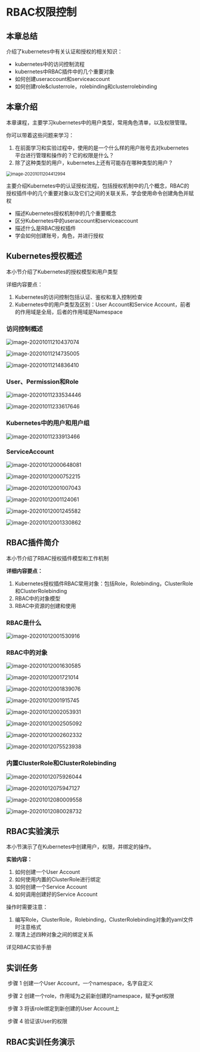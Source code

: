 # RBAC权限控制

## 本章总结

介绍了kubernetes中有关认证和授权的相关知识：

- kubernetes中的访问控制流程
- kubernetes中RBAC插件中的几个重要对象
- 如何创建useraccount和serviceaccount
- 如何创建role&clusterrole，rolebinding和clusterrolebinding

## 本章介绍

本章课程，主要学习kubernetes中的用户类型，常用角色清单，以及权限管理。

你可以带着这些问题来学习：

1. 在前面学习和实验过程中，使用的是一个什么样的用户账号去对kubernetes平台进行管理和操作的？它的权限是什么？
2. 除了这种类型的用户，kubernetes上还有可能存在哪种类型的用户？

<img src="./RBAC权限控制.assets/image-20201011204412994.png" alt="image-20201011204412994" style="zoom:80%;" />

主要介绍Kubernetes中的认证授权流程，包括授权机制中的几个概念，RBAC的授权插件中的几个重要对象以及它们之间的关联关系，学会使用命令创建角色并赋权

- 描述Kubernetes授权机制中的几个重要概念
- 区分Kubernetes中的useraccount和serviceaccount
- 描述什么是RBAC授权插件
- 学会如何创建账号，角色，并进行授权

## Kubernetes授权概述

本小节介绍了Kubernetes的授权模型和用户类型

详细内容要点：

1. Kubernetes的访问控制包括认证、鉴权和准入控制检查
2. Kubernetes中的用户类型及区别：User Account和Service Account，前者的作用域是全局，后者的作用域是Namespace

### 访问控制概述

![image-20201011210437074](./RBAC权限控制.assets/image-20201011210437074.png)

![image-20201011214735005](./RBAC权限控制.assets/image-20201011214735005.png)

![image-20201011214836410](./RBAC权限控制.assets/image-20201011214836410.png)

### User、Permission和Role

![image-20201011233534446](./RBAC权限控制.assets/image-20201011233534446.png)

![image-20201011233617646](./RBAC权限控制.assets/image-20201011233617646.png)

### Kubernetes中的用户和用户组

![image-20201011233913466](./RBAC权限控制.assets/image-20201011233913466.png)

### ServiceAccount

![image-20201012000648081](./RBAC权限控制.assets/image-20201012000648081.png)

![image-20201012000752215](./RBAC权限控制.assets/image-20201012000752215.png)

![image-20201012001007043](./RBAC权限控制.assets/image-20201012001007043.png)

![image-20201012001124061](./RBAC权限控制.assets/image-20201012001124061.png)

![image-20201012001245582](./RBAC权限控制.assets/image-20201012001245582.png)

![image-20201012001330862](./RBAC权限控制.assets/image-20201012001330862.png)

## RBAC插件简介

本小节介绍了RBAC授权插件模型和工作机制

**详细内容要点：**

1. Kubernetes授权插件RBAC常用对象：包括Role，Rolebinding，ClusterRole和ClusterRolebinding
2. RBAC中的对象模型
3. RBAC中资源的创建和使用

### RBAC是什么

![image-20201012001530916](./RBAC权限控制.assets/image-20201012001530916.png)

### RBAC中的对象

![image-20201012001630585](./RBAC权限控制.assets/image-20201012001630585.png)

![image-20201012001721014](./RBAC权限控制.assets/image-20201012001721014.png)

![image-20201012001839076](./RBAC权限控制.assets/image-20201012001839076.png)

![image-20201012001915745](./RBAC权限控制.assets/image-20201012001915745.png)

![image-20201012002053931](./RBAC权限控制.assets/image-20201012002053931.png)

![image-20201012002505092](./RBAC权限控制.assets/image-20201012002505092.png)

![image-20201012002602332](./RBAC权限控制.assets/image-20201012002602332.png)

![image-20201012075523938](./RBAC权限控制.assets/image-20201012075523938.png)

### 内置ClusterRole和ClusterRolebinding

![image-20201012075926044](./RBAC权限控制.assets/image-20201012075926044.png)

![image-20201012075947127](./RBAC权限控制.assets/image-20201012075947127.png)

![image-20201012080009558](./RBAC权限控制.assets/image-20201012080009558.png)

![image-20201012080028732](./RBAC权限控制.assets/image-20201012080028732.png)



## RBAC实验演示

本小节演示了在Kubernetes中创建用户，权限，并绑定的操作。

**实验内容：**

1. 如何创建一个User Account
2. 如何使用内置的ClusterRole进行绑定
3. 如何创建一个Service Account
4. 如何调用创建好的Service Account

操作时需要注意：

1. 编写Role，ClusterRole，Rolebinding，ClusterRolebinding对象的yaml文件时注意格式
2. 理清上述四种对象之间的绑定关系

详见RBAC实验手册

## 实训任务

​     步骤 1     创建一个User Account，一个namespace，名字自定义

​     步骤 2     创建一个role，作用域为之前新创建的namespace，赋予get权限

​     步骤 3     将该role绑定到新创建的User Account上

​     步骤 4     验证该User的权限

## RBAC实训任务演示
